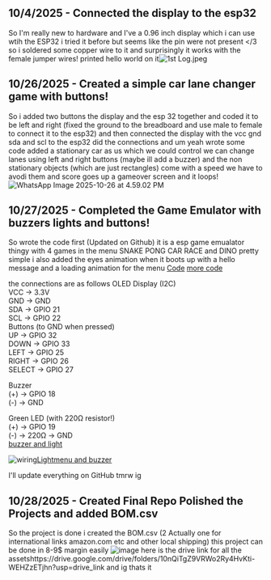 <!--
  ===================    !!READ THIS NOTICE!!   ====================
  DO NOT edit this file manually. Your changes WILL BE OVERWRITTEN!
  This journal is auto generated and updated by Hack Club Blueprint.
  To edit this file, please edit your journal entries on Blueprint.
  ==================================================================
-->

## 10/4/2025 - Connected the display to the esp32   

So I'm really new to hardware and I've a 0.96 inch display which i can use wtih the ESP32 i tried it before but seems like the pin were not present </3 so i soldered some copper wire to it and surprisingly it works with the female jumper wires! printed hello world on it![1st Log.jpeg](https://blueprint.hackclub.com/user-attachments/blobs/redirect/eyJfcmFpbHMiOnsiZGF0YSI6MjgxLCJwdXIiOiJibG9iX2lkIn19--ee0eaf78b3b8137f44aac0e13928b0ce777d1df1/1st%20Log.jpeg)

  

## 10/26/2025 - Created a simple car lane changer game with buttons!  

So i added two buttons the display and the esp 32 together and coded it to be left and right (fixed the ground to the breadboard and use male to female to connect it to the esp32) and then connected the display with the vcc gnd sda and scl to the esp32 did the connections and um yeah wrote some code added a stationary car as us which we could control we can change lanes using left and right buttons (maybe ill add a buzzer) and the non stationary objects (which are just rectangles) come with a speed we have to avodi them and score goes up a gameover screen and it loops! ![WhatsApp Image 2025-10-26 at 4.59.02 PM](https://blueprint.hackclub.com/user-attachments/blobs/proxy/eyJfcmFpbHMiOnsiZGF0YSI6NTY5NiwicHVyIjoiYmxvYl9pZCJ9fQ==--f985f11e197f54115a4fcd4620900cdc00dbf393/WhatsApp%20Image%202025-10-26%20at%204.59.02%20PM.jpeg)
  

## 10/27/2025 - Completed the Game Emulator with buzzers lights and buttons!  

So wrote the code first (Updated on Github) it is a esp game emualator thingy with 4 games in the menu SNAKE PONG CAR RACE and DINO pretty simple i also added the eyes animation when it boots up with a hello message and a loading animation for the menu [Code](/user-attachments/blobs/proxy/eyJfcmFpbHMiOnsiZGF0YSI6NjAxNiwicHVyIjoiYmxvYl9pZCJ9fQ==--71f5a4151c2586b2fa0e050f065a745d2ced0714/Code.mp4) [more code](/user-attachments/blobs/proxy/eyJfcmFpbHMiOnsiZGF0YSI6NjAxNywicHVyIjoiYmxvYl9pZCJ9fQ==--4b8a8bb71f7c946049a18a74293351a47e6e9623/more%20code.mp4)


the connections are as follows 
 OLED Display (I2C)                 
   VCC → 3.3V                       
   GND → GND                        
   SDA → GPIO 21                    
   SCL → GPIO 22                    
 Buttons (to GND when pressed)      
   UP     → GPIO 32                 
   DOWN   → GPIO 33                 
   LEFT   → GPIO 25                 
   RIGHT  → GPIO 26                
   SELECT → GPIO 27                 
                                    
 Buzzer                             
   (+) → GPIO 18                    
   (-) → GND                        
                                    
 Green LED (with 220Ω resistor!)    
   (+) → GPIO 19                    
   (-) → 220Ω → GND    
[buzzer and light](/user-attachments/blobs/proxy/eyJfcmFpbHMiOnsiZGF0YSI6NjAxOCwicHVyIjoiYmxvYl9pZCJ9fQ==--68ea1b90cf77ea3a43f4702e3e681c508afcbfb6/buzzer%20and%20light.mp4)

![wiring](https://blueprint.hackclub.com/user-attachments/blobs/proxy/eyJfcmFpbHMiOnsiZGF0YSI6NjAxOSwicHVyIjoiYmxvYl9pZCJ9fQ==--857209124b69302f06af3a064c8eb88839a4cf49/wiring.jpeg)[Light](/user-attachments/blobs/proxy/eyJfcmFpbHMiOnsiZGF0YSI6NjAyMCwicHVyIjoiYmxvYl9pZCJ9fQ==--8cceb75dde0ae45143449b25b9edb121581acef6/Light.mp4)[menu and buzzer](/user-attachments/blobs/proxy/eyJfcmFpbHMiOnsiZGF0YSI6NjAyMSwicHVyIjoiYmxvYl9pZCJ9fQ==--0f7cb1862ffd407bdabee33c2ccc7b1194ae8795/menu%20and%20buzzer.mp4)


I'll update everything on GitHub tmrw ig

  

## 10/28/2025 - Created Final Repo Polished the Projects and added BOM.csv  

So the project is done i created the BOM.csv (2 Actually one for international links amazon.com etc and other local shipping) this project can be done in 8-9$ margin easily ![image](https://blueprint.hackclub.com/user-attachments/blobs/proxy/eyJfcmFpbHMiOnsiZGF0YSI6NjI0NCwicHVyIjoiYmxvYl9pZCJ9fQ==--efb7d2411a2a8b1c514181603df90939d5b6ea78/image.png) here is the drive link for all the assetshttps://drive.google.com/drive/folders/10nQiTgZ9VRWo2Ry4HvKti-WEHZzETjhn?usp=drive_link and ig thats it 
  

